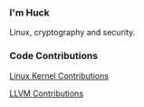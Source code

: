 ### I'm Huck

Linux, cryptography and security.

### Code Contributions

[Linux Kernel Contributions](https://www.mail-archive.com/search?q=nhuck%40google.com&l=linux-kernel%40vger.kernel.org)

[LLVM Contributions](https://github.com/llvm/llvm-project/commits/main?author=Nathan-Huckleberry)

<!--
**Nathan-Huckleberry/Nathan-Huckleberry** is a ✨ _special_ ✨ repository because its `README.md` (this file) appears on your GitHub profile.

Here are some ideas to get you started:

- 🔭 I’m currently working on ...
- 🌱 I’m currently learning ...
- 👯 I’m looking to collaborate on ...
- 🤔 I’m looking for help with ...
- 💬 Ask me about ...
- 📫 How to reach me: ...
- 😄 Pronouns: ...
- ⚡ Fun fact: ...
-->
